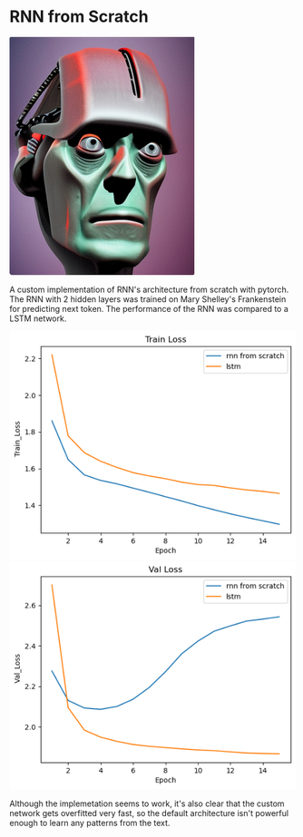 # RNN from Scratch 

![](imgs/frankensteins_robot.png)

A custom implementation of RNN's architecture from scratch with pytorch. The RNN with 2 hidden layers was trained on Mary Shelley's Frankenstein for predicting next token. The performance of the RNN was compared to a LSTM network.

![](imgs/train_loss.png)
![](imgs/val_loss.png)

Although the implemetation seems to work, it's also clear that the custom network gets overfitted very fast, so the default architecture isn't powerful enough to learn any patterns from the text. 